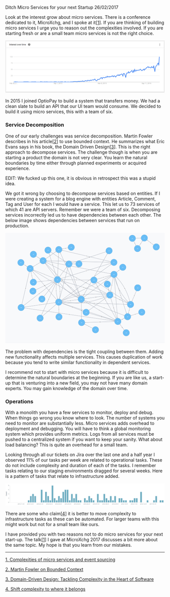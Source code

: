 Ditch Micro Services for your next Startup
26/02/2017

Look at the interest grow about micro services. There is a conference dedicated to it, MicroXchg, and I spoke at it[[1](#2)]. If you are thinking of building micro services I urge you to reason out the complexities involved. If you are starting fresh or are a small team micro services is not the right choice. 

![Screenshot Micro Services Trend](/images/others/microservices-trend.png "Google trends on Micro Services.")

In 2015 I joined OptioPay to build a system that transfers money. We had a clean slate to build an API that our UI team would consume. We decided to build it using micro services, this with a team of six.


### Service Decomposition

One of our early challenges was service decomposition. Martin Fowler describes in his article[[2](#2)] to use bounded context. He summarizes what Eric Evans says in his book, the Domain Driven Design[[3](#3)]. This is the right approach to decompose services. The challenge though is when you are starting a product the domain is not very clear. You learn the natural boundaries by time either through planned experiments or acquired experience.

EDIT: We fucked up this one, it is obvious in retrospect this was a stupid idea.

We got it wrong by choosing to decompose services based on entities. If I were creating a system for a blog engine with entities Article, Comment, Tag and User for each I would have a service. This let us to 73 services of which 41 are API servers. Remember we were a team of six. Decomposing services incorrectly led us to have dependencies between each other. The below image shows dependencies between services that run on production.

![Service Dependencies](/images/others/dependencies.png "Service Dependencies")

The problem with dependencies is the tight coupling between them. Adding new functionality affects multiple services. This causes duplication of work because you tend to write similar functionality in dependent services. 

I recommend not to start with micro services because it is difficult to determine the natural boundaries at the beginning. If you are like us, a start-up that is venturing into a new field, you may not have many domain experts. You may gain knowledge of the domain over time.

### Operations

With a monolith you have a few services to monitor, deploy and debug. When things go wrong you know where to look. The number of systems you need to monitor are substantially less. Micro services adds overhead to deployment and debugging. You will have to think a global monitoring system which provides uniform metrics. Logs from all services must be pushed to a centralized system if you want to keep your sanity. What about load balancing? This is quite an overhead for a small team.

Looking through all our tickets on Jira over the last one and a half year I observed 11% of our tasks per week are related to operational tasks. These do not include complexity and duration of each of the tasks. I remember tasks relating to our staging environments dragged for several weeks. Here is a pattern of tasks that relate to infrastructure added.

![Number of operational tasks](/images/others/operations.png "Tasks related to operations")


There are some who claim[[4](#4)] it is better to move complexity to infrastructure tasks as these can be automated. For larger teams with this might work but not for a small team like ours.

I have provided you with two reasons not to do micro services for your next start-up. The talk[[1](#1)] I gave at MicroXchg 2017 discusses a bit more about the same topic. My hope is that you learn from our mistakes. 

---

<p><a name="1" href="https://www.youtube.com/watch?v=yVUiA6gDhKU">1.
Complexities of micro services and event sourcing</a></p>
<p><a name="2" href="https://martinfowler.com/bliki/BoundedContext.html">2. Martin Fowler on Bounded Context</a></p>

<p name="3"><a rel="nofollow" href="https://www.amazon.de/gp/product/0321125215/ref=as_li_tl?ie=UTF8&camp=1638&creative=6742&creativeASIN=0321125215&linkCode=as2&tag=satranin-21">3. Domain-Driven Design: Tackling Complexity in the Heart of Software</a><img src="http://ir-de.amazon-adsystem.com/e/ir?t=satranin-21&l=as2&o=3&a=0321125215" width="1" height="1" border="0" alt="" style="border:none !important; margin:0px !important;" /><p>

<p><a name="4" href="https://www.oreilly.com/ideas/microservices-shift-complexity-to-where-it-belongs">4. Shift complexity to where it belongs</a></p>
